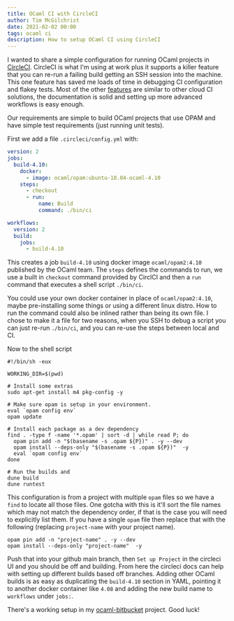 ```yaml
---
title: OCaml CI with CircleCI
author: Tim McGilchrist
date: 2021-02-02 00:00
tags: ocaml ci
description: How to setup OCaml CI using CircleCI
---
```


I wanted to share a simple configuration for running OCaml projects in [CircleCI](https://circleci.com).
CircleCI is what I'm using at work plus it supports a killer feature
that you can re-run a failing build getting an SSH session into the machine. This one
feature has saved me loads of time in debugging CI configuration and flakey tests.
Most of the other [features](https://circleci.com/docs/) are similar to other cloud CI solutions,
the documentation is solid and setting up more advanced workflows is easy enough.

Our requirements are simple to build OCaml projects that use OPAM and have simple
test requirements (just running unit tests).

First we add a file `.circleci/config.yml` with:

``` yaml
version: 2
jobs:
  build-4.10:
    docker:
      - image: ocaml/opam:ubuntu-18.04-ocaml-4.10
    steps:
      - checkout
      - run:
          name: Build
          command: ./bin/ci

workflows:
  version: 2
  build:
    jobs:
      - build-4.10

```

This creates a job `build-4.10` using docker image `ocaml/opam2:4.10` published by the OCaml team.
The `steps` defines the commands to run, we use a built in `checkout` command provided by CirclCI and
then a `run` command that executes a shell script `./bin/ci`.

You could use your own docker container in place of `ocaml/opam2:4.10`, maybe pre-installing
some things or using a different linux distro. How to run the command could also be inlined
rather than being its own file. I chose to make it a file for two reasons, when you SSH to debug a
script you can just re-run `./bin/ci`, and you can re-use the steps between local and CI.

Now to the shell script

``` shell
#!/bin/sh -eux

WORKING_DIR=$(pwd)

# Install some extras
sudo apt-get install m4 pkg-config -y

# Make sure opam is setup in your environment.
eval `opam config env`
opam update

# Install each package as a dev dependency
find . -type f -name '*.opam' | sort -d | while read P; do
  opam pin add -n "$(basename -s .opam ${P})" . -y --dev
  opam install --deps-only "$(basename -s .opam ${P})"  -y
  eval `opam config env`
done

# Run the builds and
dune build
dune runtest
```

This configuration is from a project with multiple `opam` files so we have a `find`
to locate all those files. One gotcha with this is it'll sort the file names which may not
match the dependency order, if that is the case you will need to explicitly list them.
If you have a single `opam` file then replace that with
the following (replacing `project-name` with your project name).

``` shell
opam pin add -n "project-name" . -y --dev
opam install --deps-only "project-name"  -y
```

Push that into your github main branch, then `Set up Project` in the circleci UI and
you should be off and building. From here the circleci docs can help with setting up
different builds based off branches. Adding other OCaml builds is as easy as duplicating
the `build-4.10` section in YAML, pointing it to another docker container like `4.08` and
adding the new build name to `workflows` under `jobs:`.

There's a working setup in my [ocaml-bitbucket](https://github.com/tmcgilchrist/ocaml-bitbucket) project.
Good luck!
